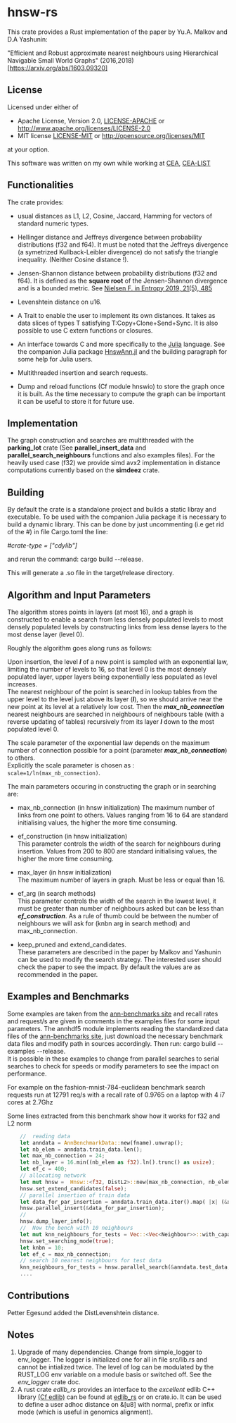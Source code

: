 # hnsw-rs

This crate provides a Rust implementation of the paper by Yu.A. Malkov and D.A Yashunin:

"Efficient and Robust approximate nearest neighbours using Hierarchical Navigable Small World Graphs" (2016,2018)
[https://arxiv.org/abs/1603.09320]

## License

Licensed under either of

* Apache License, Version 2.0, [LICENSE-APACHE](LICENSE-APACHE) or <http://www.apache.org/licenses/LICENSE-2.0>
* MIT license [LICENSE-MIT](LICENSE-MIT) or <http://opensource.org/licenses/MIT>

at your option.

This software was written on my own while working at [CEA](http://www.cea.fr/), [CEA-LIST](http://www-list.cea.fr/en/)

## Functionalities

The crate provides:

* usual distances as L1, L2, Cosine, Jaccard, Hamming for vectors of standard numeric types.

* Hellinger distance and Jeffreys divergence between probability distributions (f32 and f64). It must be noted that the Jeffreys divergence
(a symetrized Kullback-Leibler divergence) do not satisfy the triangle inequality. (Neither Cosine distance !).

* Jensen-Shannon distance between probability distributions (f32 and f64). It is defined as the **square root** of the Jensen-Shannon divergence and is a bounded metric. See [Nielsen F. in Entropy 2019, 21(5), 485](https://doi.org/10.3390/e21050485)

* Levenshtein distance on u16.

* A Trait to enable the user to implement its own distances.
  It takes as data slices of types T satisfying T:Copy+Clone+Send+Sync. It is also possible to use C extern functions or closures.

* An interface towards C and more specifically to the [Julia](https://julialang.org/) language.
See the companion Julia package [HnswAnn.jl](https://gitlab.com/jpboth/HnswAnn.jl) and the building paragraph for some help for Julia users.

* Multithreaded insertion and search requests.
  
* Dump and reload functions (Cf module hnswio) to store the graph once it is built. As the time necessary to compute the graph can be important it can be useful to store it for future use.

## Implementation

The graph construction and searches are multithreaded with the **parking_lot** crate (See **parallel_insert_data** and **parallel_search_neighbours** functions and also examples files).
For the heavily used case (f32) we provide simd avx2 implementation in distance computations
currently based on the **simdeez** crate.

## Building

By default the crate is a standalone project and builds a static libray and executable.
To be used with the companion Julia package it is necessary to build a dynamic library.
This can be done by just uncommenting (i.e get rid of the #) in file Cargo.toml the line:

*#crate-type = ["cdylib"]*

and rerun the command: cargo build --release.

This will generate a .so file in the target/release directory.

## Algorithm and Input Parameters

The algorithm stores points in layers (at most 16), and a graph is constructed to enable a search from less densely populated levels to most densely populated levels by constructing links from less dense layers to the most dense layer (level 0).

Roughly the algorithm goes along runs as follows:

Upon insertion, the level ***l*** of a new point is sampled with an exponential law, limiting the number of levels to 16,
so that level 0 is the most densely populated layer, upper layers being exponentially less populated as level increases.  
The nearest neighbour of the point is searched in lookup tables from the upper level to the level just above its layer (***l***), so we should arrive near the new point at its level at a relatively low cost. Then the ***max_nb_connection*** nearest neighbours are searched in neighbours of neighbours table (with a reverse updating of tables) recursively from its layer ***l*** down to the most populated level 0.  

The scale parameter of the exponential law depends on the maximum number of connection possible for a point (parameter ***max_nb_connection***) to others.  
Explicitly the scale parameter is chosen as : `scale=1/ln(max_nb_connection)`.

The main parameters occuring in constructing the graph or in searching are:

* max_nb_connection (in hnsw initialization)
    The maximum number of links from one point to others. Values ranging from 16 to 64 are standard initialising values, the higher the more time consuming.

* ef_construction (in hnsw initialization)  
  This parameter controls the width of the search for neighbours during insertion. Values from 200 to 800 are standard initialising values, the higher the more time consuming.

* max_layer (in hnsw initialization)  
    The maximum number of layers in graph. Must be less or equal than 16.

* ef_arg (in search methods)  
    This parameter controls the width of the search in the lowest level, it must be greater than number of neighbours asked but can be less than ***ef_construction***.
    As a rule of thumb could be between the number of neighbours we will ask for (knbn arg in search method) and max_nb_connection.

* keep_pruned and extend_candidates.  
    These parameters are described in the paper by Malkov and Yashunin can be used to
    modify the search strategy. The interested user should check the paper to see the impact. By default
    the values are as recommended in the paper.

## Examples and Benchmarks

Some examples are taken from the [ann-benchmarks site](https://github.com/erikbern/ann-benchmarks)
and recall rates and request/s are given in comments in the examples files for some input parameters.
The annhdf5 module implements reading the standardized data files
of the [ann-benchmarks site](https://github.com/erikbern/ann-benchmarks),
just download the necessary benchmark data files and modify path in sources accordingly.
Then run: cargo build --examples --release.  
It is possible in these examples to change from parallel searches to serial searches to check for speeds
or modify parameters to see the impact on performance.

For example on the fashion-mnist-784-euclidean benchmark search requests run at 12791 req/s with a recall rate of 0.9765 on a laptop with 4 i7 cores at 2.7Ghz

Some lines extracted from this benchmark show how it works for f32 and L2 norm

```rust
    //  reading data
    let anndata = AnnBenchmarkData::new(fname).unwrap();
    let nb_elem = anndata.train_data.len();
    let max_nb_connection = 24;
    let nb_layer = 16.min((nb_elem as f32).ln().trunc() as usize);
    let ef_c = 400;
    // allocating network
    let mut hnsw =  Hnsw::<f32, DistL2>::new(max_nb_connection, nb_elem, nb_layer, ef_c, DistL2{});
    hnsw.set_extend_candidates(false);
    // parallel insertion of train data
    let data_for_par_insertion = anndata.train_data.iter().map( |x| (&x.0, x.1)).collect();
    hnsw.parallel_insert(&data_for_par_insertion);
    //
    hnsw.dump_layer_info();
    //  Now the bench with 10 neighbours
    let mut knn_neighbours_for_tests = Vec::<Vec<Neighbour>>::with_capacity(nb_elem);
    hnsw.set_searching_mode(true);
    let knbn = 10;
    let ef_c = max_nb_connection;
    // search 10 nearest neighbours for test data
    knn_neighbours_for_tests = hnsw.parallel_search(&anndata.test_data, knbn, ef_c);
    ....
```

## Contributions

Petter Egesund added the DistLevenshtein distance.

## Notes

1. Upgrade of many dependencies. Change from simple_logger to env_logger. The logger is initialized one for all in file src/lib.rs and cannot be intialized twice. The level of log can be modulated by the RUST_LOG env variable on a module basis or switched off. See the *env_logger* crate doc.
2. A rust crate *edlib_rs* provides an interface to the *excellent* edlib C++ library  [(Cf edlib)](https://github.com/Martinsos/edlib) can be found at [edlib_rs](https://github.com/jean-pierreBoth/edlib-rs) or on crate.io. It can be used to define a user adhoc distance on &[u8] with normal, prefix or infix mode (which is useful in genomics alignment).
